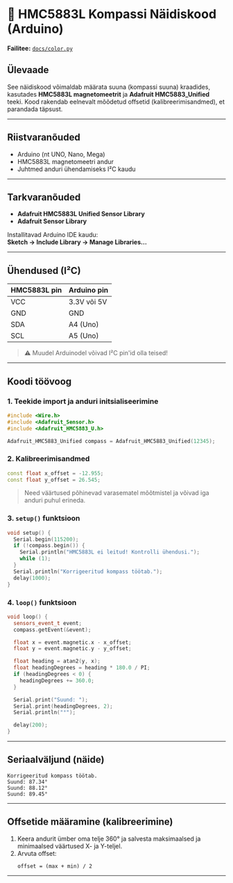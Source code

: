 # 🧭 HMC5883L Kompassi Näidiskood (Arduino)

**Failitee:** [`docs/color.py`](https://github.com/SMHerobrine/SG-robot-G1/blob/main/docs/kompassi_n%C3%A4idiskood.ino)

## Ülevaade

See näidiskood võimaldab määrata suuna (kompassi suuna) kraadides, kasutades **HMC5883L magnetomeetrit** ja **Adafruit HMC5883_Unified** teeki. Kood rakendab eelnevalt mõõdetud offsetid (kalibreerimisandmed), et parandada täpsust.

---

## Riistvaranõuded

- Arduino (nt UNO, Nano, Mega)
- HMC5883L magnetomeetri andur
- Juhtmed anduri ühendamiseks I²C kaudu

---

## Tarkvaranõuded

- **Adafruit HMC5883L Unified Sensor Library**
- **Adafruit Sensor Library**

Installitavad Arduino IDE kaudu:  
**Sketch → Include Library → Manage Libraries…**

---

## Ühendused (I²C)

| HMC5883L pin | Arduino pin |
|--------------|-------------|
| VCC          | 3.3V või 5V |
| GND          | GND         |
| SDA          | A4 (Uno)    |
| SCL          | A5 (Uno)    |

> ⚠️ Muudel Arduinodel võivad I²C pin'id olla teised!

---

## Koodi töövoog

### 1. Teekide import ja anduri initsialiseerimine

```cpp
#include <Wire.h>
#include <Adafruit_Sensor.h>
#include <Adafruit_HMC5883_U.h>

Adafruit_HMC5883_Unified compass = Adafruit_HMC5883_Unified(12345);
```

### 2. Kalibreerimisandmed

```cpp
const float x_offset = -12.955;
const float y_offset = 26.545;
```

> Need väärtused põhinevad varasematel mõõtmistel ja võivad iga anduri puhul erineda.

### 3. `setup()` funktsioon

```cpp
void setup() {
  Serial.begin(115200);
  if (!compass.begin()) {
    Serial.println("HMC5883L ei leitud! Kontrolli ühendusi.");
    while (1);
  }
  Serial.println("Korrigeeritud kompass töötab.");
  delay(1000);
}
```

### 4. `loop()` funktsioon

```cpp
void loop() {
  sensors_event_t event;
  compass.getEvent(&event);

  float x = event.magnetic.x - x_offset;
  float y = event.magnetic.y - y_offset;

  float heading = atan2(y, x);
  float headingDegrees = heading * 180.0 / PI;
  if (headingDegrees < 0) {
    headingDegrees += 360.0;
  }

  Serial.print("Suund: ");
  Serial.print(headingDegrees, 2);
  Serial.println("°");

  delay(200);
}
```

---

## Seriaalväljund (näide)

```
Korrigeeritud kompass töötab.
Suund: 87.34°
Suund: 88.12°
Suund: 89.45°
```

---

## Offsetide määramine (kalibreerimine)

1. Keera andurit ümber oma telje 360° ja salvesta maksimaalsed ja minimaalsed väärtused X- ja Y-teljel.
2. Arvuta offset:
   ```
   offset = (max + min) / 2
   ```

---
